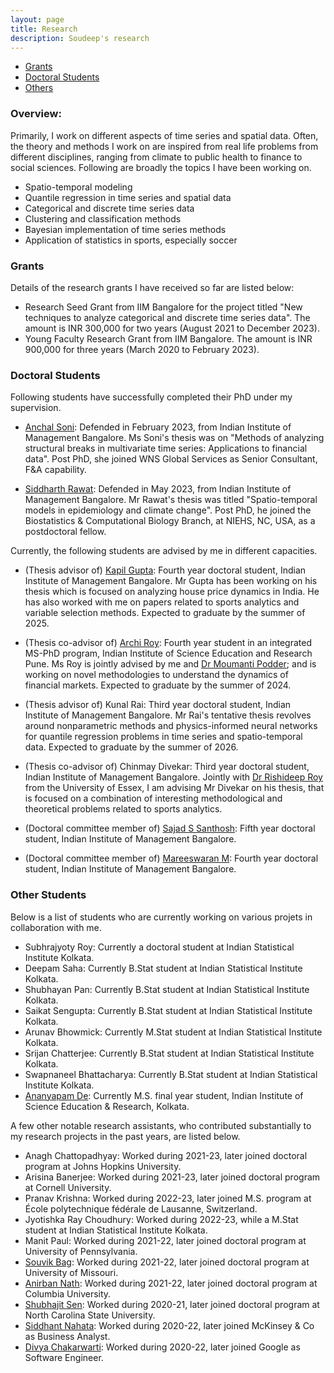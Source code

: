 ```yaml
---
layout: page
title: Research
description: Soudeep's research
---
```


<div class="navbar">
    <div class="navbar-inner">
        <ul class="nav">
            <li><a href="#grants">Grants</a></li>
            <li><a href="#students">Doctoral Students</a></li>
            <li><a href="#others">Others</a></li>
        </ul>
    </div>
</div>

### Overview: 

Primarily, I work on different aspects of time series and spatial data. Often, the theory and methods I work on are inspired from real life problems from different disciplines, ranging from climate to public health to finance to social sciences. Following are broadly the topics I have been working on.

- Spatio-temporal modeling 
- Quantile regression in time series and spatial data
- Categorical and discrete time series data
- Clustering and classification methods
- Bayesian implementation of time series methods
- Application of statistics in sports, especially soccer

### <a name="grants"></a>Grants

Details of the research grants I have received so far are listed below:

- Research Seed Grant from IIM Bangalore for the project titled "New techniques to analyze categorical and discrete time series data". The amount is INR 300,000 for two years (August 2021 to December 2023).
- Young Faculty Research Grant from IIM Bangalore. The amount is INR 900,000 for three years (March 2020 to February 2023).


### <a name="students"></a>Doctoral Students

Following students have successfully completed their PhD under my supervision.

- [Anchal Soni](https://anchal-soni.github.io/Anchal/): Defended in February 2023, from Indian Institute of Management Bangalore. Ms Soni's thesis was on "Methods of analyzing structural breaks in multivariate time series: Applications to financial data". Post PhD, she joined WNS Global Services as Senior Consultant, F&A capability.

- [Siddharth Rawat](https://rawatsid.github.io/): Defended in May 2023, from Indian Institute of Management Bangalore. Mr Rawat's thesis was titled "Spatio-temporal models in epidemiology and climate change". Post PhD, he joined the Biostatistics & Computational Biology Branch, at NIEHS, NC, USA, as a postdoctoral fellow.

Currently, the following students are advised by me in different capacities.

- (Thesis advisor of) [Kapil Gupta](https://kapil21.wixsite.com/kapil): Fourth year doctoral student, Indian Institute of Management Bangalore. Mr Gupta has been working on his thesis which is focused on analyzing house price dynamics in India. He has also worked with me on papers related to sports analytics and variable selection methods. Expected to graduate by the summer of 2025.

- (Thesis co-advisor of) [Archi Roy](https://www.researchgate.net/profile/Archi-Roy-3): Fourth year student in an integrated MS-PhD program, Indian Institute of Science Education and Research Pune. Ms Roy is jointly advised by me and [Dr Moumanti Podder](https://scholar.google.com/citations?user=z7wxJS4AAAAJ&hl=en); and is working on novel methodologies to understand the dynamics of financial markets. Expected to graduate by the summer of 2024.

- (Thesis advisor of) Kunal Rai: Third year doctoral student, Indian Institute of Management Bangalore. Mr Rai's tentative thesis revolves around nonparametric methods and physics-informed neural networks for quantile regression problems in time series and spatio-temporal data. Expected to graduate by the summer of 2026.

- (Thesis co-advisor of) Chinmay Divekar: Third year doctoral student, Indian Institute of Management Bangalore. Jointly with [Dr Rishideep Roy](https://sites.google.com/site/royrishideep/home) from the University of Essex, I am advising Mr Divekar on his thesis, that is focused on a combination of interesting methodological and theoretical problems related to sports analytics.

- (Doctoral committee member of) [Sajad S Santhosh](https://www.iimb.ac.in/node/10690): Fifth year doctoral student, Indian Institute of Management Bangalore. 

- (Doctoral committee member of) [Mareeswaran M](https://www.linkedin.com/in/mareeswaran-m-671090b7/): Fourth year doctoral student, Indian Institute of Management Bangalore. 


### <a name="others"></a>Other Students

Below is a list of students who are currently working on various projets in collaboration with me.

- Subhrajyoty Roy: Currently a doctoral student at Indian Statistical Institute Kolkata.
- Deepam Saha: Currently B.Stat student at Indian Statistical Institute Kolkata.
- Shubhayan Pan: Currently B.Stat student at Indian Statistical Institute Kolkata.
- Saikat Sengupta: Currently B.Stat student at Indian Statistical Institute Kolkata.
- Arunav Bhowmick: Currently M.Stat student at Indian Statistical Institute Kolkata.
- Srijan Chatterjee: Currently B.Stat student at Indian Statistical Institute Kolkata.
- Swapnaneel Bhattacharya: Currently B.Stat student at Indian Statistical Institute Kolkata.
- [Ananyapam De](https://www.linkedin.com/in/ananyapam-de-523757166/?originalSubdomain=in): Currently M.S. final year student, Indian Institute of Science Education & Research, Kolkata.

A few other notable research assistants, who contributed substantially to my research projects in the past years, are listed below.

- Anagh Chattopadhyay: Worked during 2021-23, later joined doctoral program at Johns Hopkins University.
- Arisina Banerjee: Worked during 2021-23, later joined doctoral program at Cornell University.
- Pranav Krishna: Worked during 2022-23, later joined  M.S. program at École polytechnique fédérale de Lausanne, Switzerland.
- Jyotishka Ray Choudhury: Worked during 2022-23, while a M.Stat student at Indian Statistical Institute Kolkata.
- Manit Paul: Worked during 2021-22, later joined doctoral program at University of Pennsylvania.
- [Souvik Bag](https://www.linkedin.com/in/souvik-bag-68744112a/): Worked during 2021-22, later joined doctoral program at University of Missouri.
- [Anirban Nath](http://stat.columbia.edu/department-directory/name/anirban-nath/): Worked during 2021-22, later joined doctoral program at Columbia University.
- [Shubhajit Sen](https://statistics.sciences.ncsu.edu/people/ssen8/): Worked during 2020-21, later joined doctoral program at North Carolina State University.
- [Siddhant Nahata](https://www.linkedin.com/in/siddhant-nahata-029870175/): Worked during 2020-22, later joined McKinsey & Co as Business Analyst. 
- [Divya Chakarwarti](https://www.linkedin.com/in/divya-chakarwarti/): Worked during 2020-22, later joined Google as Software Engineer.
